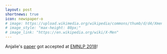 ```yaml
---
layout: post
shortnews: true
icon: newspaper-o
# image: https://upload.wikimedia.org/wikipedia/commons/thumb/d/d4/Xmencomic-logo.svg/2000px-Xmencomic-logo.svg.png
# image_style: "max-height: 80px;"
# image_link: "https://en.wikipedia.org/wiki/X-Men"
---
```

Anjalie's <a href="https://arxiv.org/pdf/1808.09386.pdf">paper</a> got accepted at <a href="https://emnlp2018.org/">EMNLP 2018</a>!
